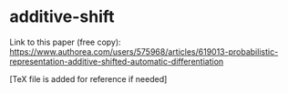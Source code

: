 # additive-shift

Link to this paper (free copy):
https://www.authorea.com/users/575968/articles/619013-probabilistic-representation-additive-shifted-automatic-differentiation

[TeX file is added for reference if needed]
